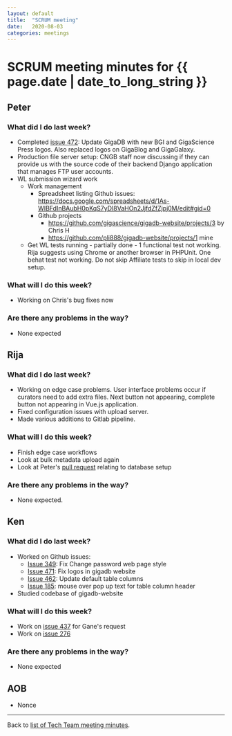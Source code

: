 ```yaml
---
layout: default
title:  "SCRUM meeting"
date:   2020-08-03
categories: meetings
---
```

# SCRUM meeting minutes for {{ page.date | date_to_long_string }}

## Peter

### What did I do last week?
* Completed [issue 472](https://github.com/gigascience/gigadb-website/pull/472): 
Update GigaDB with new BGI and GigaScience Press logos. Also replaced logos on 
GigaBlog and GigaGalaxy.
* Production file server setup: CNGB staff now discussing if they can provide us
 with the source code of their backend Django application that manages FTP user
 accounts. 
* WL submission wizard work
    * Work management
        * Spreadsheet listing Github issues: https://docs.google.com/spreadsheets/d/1As-WIBFdInBAubH0pKqS7yDI8VaHOn2JjfdZfZjpj0M/edit#gid=0 
        * Github projects
            * https://github.com/gigascience/gigadb-website/projects/3 by Chris H
            * https://github.com/pli888/gigadb-website/projects/1 mine
    * Get WL tests running - partially done - 1 functional test not working. 
    Rija suggests using Chrome or another browser in PHPUnit. One behat test not 
    working. Do not skip Affiliate tests to skip in local dev setup.

### What will I do this week?
* Working on Chris's bug fixes now


### Are there any problems in the way?
* None expected

## Rija

### What did I do last week?
* Working on edge case problems. User interface problems occur if curators need 
to add extra files. Next button not appearing, complete button not appearing in 
Vue.js application.
* Fixed configuration issues with upload server.
* Made various additions to Gitlab pipeline.

### What will I do this week?

* Finish edge case workflows
* Look at bulk metadata upload again
* Look at Peter's [pull request](https://github.com/gigascience/gigadb-website/pull/469) relating to database setup


### Are there any problems in the way?
* None expected.

## Ken

### What did I do last week?
* Worked on Github issues:
  * [Issue 349](https://github.com/gigascience/gigadb-website/issues/349): Fix Change password web page style
  * [Issue 471](https://github.com/gigascience/gigadb-website/issues/471): Fix logos in gigadb website
  * [Issue 462](https://github.com/gigascience/gigadb-website/issues/462): Update default table columns
  * [Issue 185](https://github.com/gigascience/gigadb-website/issues/185): mouse over pop up text for table column header
* Studied codebase of gigadb-website

### What will I do this week?
* Work on [issue 437](https://github.com/gigascience/gigadb-website/issues/437) 
for Gane's request
* Work on [issue 276](https://github.com/gigascience/gigadb-website/issues/276)


### Are there any problems in the way?
* None expected


## AOB

* Nonce

<hr>

Back to [list of Tech Team meeting minutes][scrum-meetings].

[scrum-meetings]: /techteam/index.html
